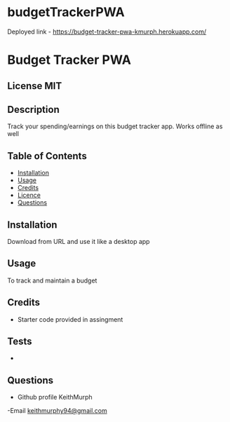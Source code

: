 # budgetTrackerPWA
Deployed link - https://budget-tracker-pwa-kmurph.herokuapp.com/

#  Budget Tracker PWA

 ## License  MIT


 ## Description
 Track your spending/earnings on this budget tracker app. Works offline as well

 ## Table of Contents
 - [Installation](#howToInstall)
 - [Usage](#usage)
 - [Credits](#credits)
 - [Licence](#license)
 - [Questions](#questions)

 ## Installation
 Download from URL and use it like a desktop app

 ## Usage
 To track and maintain a budget 
    
   

 ## Credits
- Starter code provided in assingment 


 ## Tests

 - 

 ## Questions

 - Github profile
  KeithMurph

  -Email
  keithmurphy94@gmail.com
